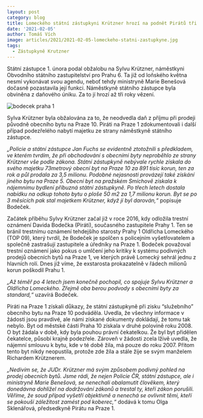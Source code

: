 ```yaml
---
layout: post
category: blog
title: Lomeckého státní zástupkyni Krützner hrozí na podnět Pirátů tři roky kriminálu za daňový únik
date: '2021-02-05'
author: Tomáš Vích
image: articles/2021/2021-02-05-lomeckeho-statni-zastupkyne.jpg
tags:
  - Zástupkyně Krutzner
---
```


Státní zástupce 1. února podal obžalobu na Sylvu Krützner, náměstkyni Obvodního státního zastupitelství pro Prahu 6. Ta již od loňského května nesmí vykonávat svou agendu, neboť tehdy ministryně Marie Benešová dočasně pozastavila její funkci. Náměstkyně státního zástupce byla obviněna z daňového úniku. Za to jí hrozí až tři roky vězení.

![bodecek praha 1](https://www.piratskelisty.cz/upload/thumbs/w600/4978.jpg "Pirátský zastupitel Prahy 1 David Bodeček")

Sylva Krützner byla obžalována za to, že neodvedla daň z příjmu při prodeji původně obecního bytu na Praze 10. Piráti na Praze 1 zdokumentovali i další případ podezřelého nabytí majetku ze strany náměstkyně státního zástupce.

_„Policie a státní zástupce Jan Fuchs se evidentně ztotožnili s předkladem, ve kterém tvrdím, že při obchodování s obecními byty neproběhlo ze strany Krützner vše podle zákona. Státní zástupkyně nebývale rychle získala do svého majetku 73metrový obecní byt na Praze 10 za 891 tisíc korun, ten za rok a půl prodala za 3,5 milionu. Podobné nejasnosti provázejí také získání jiného bytu na Praze 5. Obecní byt na pražském Smíchově získala k nájemnímu bydlení příbuzná státní zástupkyně. Po třech letech dostala nabídku na odkup tohoto bytu o ploše 50 m2 za 1,7 milionu korun. Byt se po 3 měsících pak stal majetkem Krützner, když jí byl darován,“_ popisuje Bodeček.

Začátek příběhu Sylvy Krützner začal již v roce 2016, kdy odložila trestní oznámení Davida Bodečka (Piráti), současného zastupitele Prahy 1. Ten se bránil trestnímu oznámení tehdejšího starosty Prahy 1 Oldřicha Lomeckého (TOP 09), který tvrdil, že Bodeček je spolčen s policejním vyšetřovatelem a společně zastrašují zastupitele a úředníky na Praze 1. Bodeček považoval trestní oznámení jako pokus o umlčení jeho kritiky k systému podivných prodejů obecních bytů na Praze 1, ve kterých právě Lomecký sehrál jednu z hlavních rolí. Dnes již víme, že exstarosta prokazatelně v řádech milionů korun poškodil Prahu 1.

_„Až téměř po 4 letech jsem konečně pochopil, co spojuje Sylvu Krützner a Oldřicha Lomeckého. Zřejmě oba berou podvody s obecními byty za standard,“_  uzavírá Bodeček.

Piráti na Praze 1 získali důkazy, že státní zástupkyně při zisku “služebního” obecního bytu na Praze 10 podváděla. Uvedla, že všechny informace v žádosti jsou pravdivé, ale námi získané dokumenty dokládají, že tomu tak nebylo. Byt od městské části Praha 10 získala v druhé polovině roku 2008. O byt žádala v době, kdy byla pouhou právní čekatelkou. Že byl byt přidělen čekatelce, působí krajně podezřele. Zároveň v žádosti zcela lživě uvedla, že nájemní smlouvu k bytu, kde v té době žila, má pouze do roku 2007. Přitom tento byt nikdy neopustila, protože zde žila a stále žije se svým manželem Richardem Krütznerem.

_„Nedivím se, že JUDr. Krützner má svým způsobem podivný pohled na prodej obecních bytů. Jsme rádi, že nejen Policie ČR, státní zástupce, ale i ministryně Marie Benešová, se nenechali obalamutit člověkem, který donedávna dohlížel na dodržování zákonů a trestal ty, kteří zákon porušili. Věříme, že soud případ vyšetří objektivně a nenechá se ovlivnit těmi, kteří se pokouší záležitost zamést pod koberec,“_  dodává k tomu Olga Sklenářová, předsedkyně Pirátu na Praze 1.
